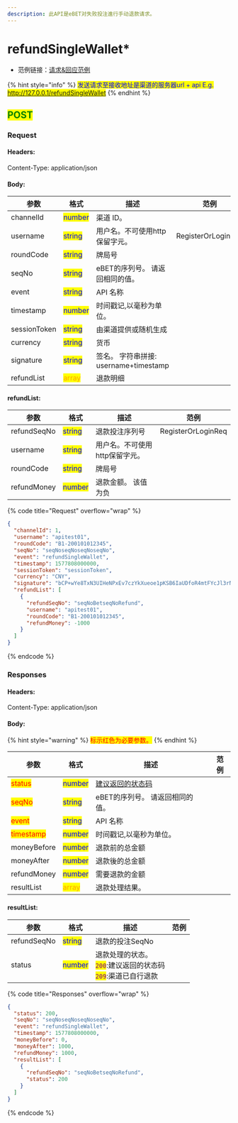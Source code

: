 ```yaml
---
description: 此API是eBET对失败投注進行手动退款请求。
---
```


# refundSingleWallet\*

* 范例链接：[请求&回应范例](https://github.com/ITsupporteBET/demo\_code/tree/master/API%20for%20single%20wallet/refundSingleWallet)

{% hint style="info" %}
<mark style="color:blue;">发送请求至接收地址是渠道的服务器url + api E.g. http://127.0.0.1/refundSingleWallet</mark>
{% endhint %}

## <mark style="color:green;">POST</mark>

### **Request**

#### Headers:

Content-Type: application/json

#### Body:

<table><thead><tr><th>参数</th><th>格式</th><th>描述</th><th data-hidden>范例</th></tr></thead><tbody><tr><td>channelId</td><td><mark style="color:blue;">number</mark></td><td>渠道 ID。</td><td></td></tr><tr><td>username</td><td><mark style="color:blue;">string</mark></td><td>用户名。不可使用http保留字元。</td><td>RegisterOrLoginReq</td></tr><tr><td>roundCode</td><td><mark style="color:blue;">string</mark></td><td>牌局号</td><td></td></tr><tr><td>seqNo</td><td><mark style="color:blue;">string</mark></td><td>eBET的序列号。 请返回相同的值。</td><td></td></tr><tr><td>event</td><td><mark style="color:blue;">string</mark></td><td>API 名称</td><td></td></tr><tr><td>timestamp</td><td><mark style="color:blue;">number</mark></td><td>时间戳记,以毫秒为单位。</td><td></td></tr><tr><td>sessionToken</td><td><mark style="color:blue;">string</mark></td><td>由渠道提供或随机生成</td><td></td></tr><tr><td>currency</td><td><mark style="color:blue;">string</mark></td><td>货币</td><td></td></tr><tr><td>signature</td><td><mark style="color:blue;">string</mark></td><td>签名。 字符串拼接: username+timestamp</td><td></td></tr><tr><td>refundList</td><td><mark style="color:orange;">array</mark></td><td>退款明细</td><td></td></tr></tbody></table>

#### refundList:

<table><thead><tr><th>参数</th><th>格式</th><th>描述</th><th data-hidden>范例</th></tr></thead><tbody><tr><td>refundSeqNo</td><td><mark style="color:blue;">string</mark></td><td>退款投注序列号</td><td>RegisterOrLoginReq</td></tr><tr><td>username</td><td><mark style="color:blue;">string</mark></td><td>用户名。不可使用http保留字元。</td><td></td></tr><tr><td>roundCode</td><td><mark style="color:blue;">string</mark></td><td>牌局号</td><td></td></tr><tr><td>refundMoney</td><td><mark style="color:blue;">number</mark></td><td>退款金额。 该值为负</td><td></td></tr></tbody></table>

{% code title="Request" overflow="wrap" %}
```json
{
  "channelId": 1,
  "username": "apitest01",
  "roundCode": "B1-200101012345",
  "seqNo": "seqNoseqNoseqNoseqNo",
  "event": "refundSingleWallet",
  "timestamp": 1577808000000,
  "sessionToken": "sessionToken",
  "currency": "CNY",
  "signature": "bCP+wYe8TxN3UIHeNPxEv7czYkXueoe1pKSB6IaUDfoR4mtFYcJl3rNFk8Uz84XAHfeD3mNE+p4gECOVw2JxxQ==",
  "refundList": [
    {
      "refundSeqNo": "seqNoBetseqNoRefund",
      "username": "apitest01",
      "roundCode": "B1-200101012345",
      "refundMoney": -1000
    }
  ]
}
```
{% endcode %}

### **Responses**

#### Headers:

Content-Type: application/json

#### Body:

{% hint style="warning" %}
<mark style="color:red;">标示红色为必要参数。</mark>
{% endhint %}

<table><thead><tr><th>参数</th><th>格式</th><th>描述</th><th data-hidden>范例</th></tr></thead><tbody><tr><td><mark style="color:red;">status</mark></td><td><mark style="color:blue;">number</mark></td><td><a href="../../ebet-zhuang-tai-ma.md#jian-yi-xiang-ying-de-zhuang-tai-dai-ma">建议返回的状态码</a></td><td></td></tr><tr><td><mark style="color:red;">seqNo</mark></td><td><mark style="color:blue;">string</mark></td><td>eBET的序列号。 请返回相同的值。</td><td></td></tr><tr><td><mark style="color:red;">event</mark></td><td><mark style="color:blue;">string</mark></td><td>API 名称</td><td></td></tr><tr><td><mark style="color:red;">timestamp</mark></td><td><mark style="color:blue;">number</mark></td><td>时间戳记,以毫秒为单位。</td><td></td></tr><tr><td>moneyBefore</td><td><mark style="color:blue;">number</mark></td><td>退款前的总金额</td><td></td></tr><tr><td>moneyAfter</td><td><mark style="color:blue;">number</mark></td><td>退款後的总金额</td><td></td></tr><tr><td>refundMoney</td><td><mark style="color:blue;">number</mark></td><td>需要退款的金额</td><td></td></tr><tr><td>resultList</td><td><mark style="color:orange;">array</mark></td><td>退款处理结果。</td><td></td></tr></tbody></table>

#### resultList:

<table><thead><tr><th>参数</th><th>格式</th><th>描述</th><th data-hidden>范例</th></tr></thead><tbody><tr><td>refundSeqNo</td><td><mark style="color:blue;">string</mark></td><td>退款的投注SeqNo</td><td></td></tr><tr><td>status</td><td><mark style="color:blue;">number</mark></td><td>退款处理的状态。<br><mark style="color:purple;"><code>200</code></mark>:建议返回的状态码<br><mark style="color:purple;"><code>209</code></mark>:渠道已自行退款</td><td></td></tr></tbody></table>

{% code title="Responses" overflow="wrap" %}
```json
{
  "status": 200,
  "seqNo": "seqNoseqNoseqNoseqNo",
  "event": "refundSingleWallet",
  "timestamp": 1577808000000,
  "moneyBefore": 0,
  "moneyAfter": 1000,
  "refundMoney": 1000,
  "resultList": [
    {
      "refundSeqNo": "seqNoBetseqNoRefund",
      "status": 200
    }
  ]
}
```
{% endcode %}

